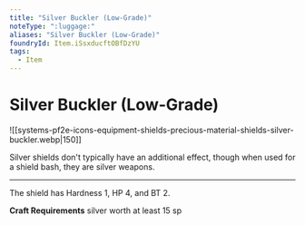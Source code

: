 ```yaml
---
title: "Silver Buckler (Low-Grade)"
noteType: ":luggage:"
aliases: "Silver Buckler (Low-Grade)"
foundryId: Item.iSsxducftOBfDzYU
tags:
  - Item
---
```


# Silver Buckler (Low-Grade)
![[systems-pf2e-icons-equipment-shields-precious-material-shields-silver-buckler.webp|150]]

Silver shields don't typically have an additional effect, though when used for a shield bash, they are silver weapons.

* * *

The shield has Hardness 1, HP 4, and BT 2.

**Craft Requirements** silver worth at least 15 sp
